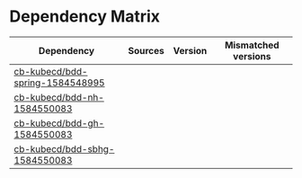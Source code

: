 # Dependency Matrix

Dependency | Sources | Version | Mismatched versions
---------- | ------- | ------- | -------------------
[cb-kubecd/bdd-spring-1584548995](https://github.com/cb-kubecd/bdd-spring-1584548995.git) |  | []() | 
[cb-kubecd/bdd-nh-1584550083](https://github.com/cb-kubecd/bdd-nh-1584550083.git) |  | []() | 
[cb-kubecd/bdd-gh-1584550083](https://github.com/cb-kubecd/bdd-gh-1584550083.git) |  | []() | 
[cb-kubecd/bdd-sbhg-1584550083](https://github.com/cb-kubecd/bdd-sbhg-1584550083.git) |  | []() | 
